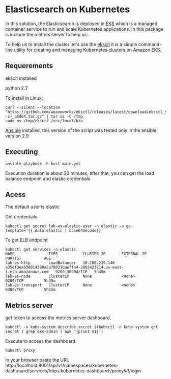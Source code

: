 # Elasticsearch on Kubernetes

In this solution, the Elasticsearch is deployed in [EKS](https://aws.amazon.com/eks/) which is a managed container service to run and scale Kubernetes applications. In this package is include the metrics server to help us.

To help us to install the cluster let's use the [eksclt](https://docs.aws.amazon.com/eks/latest/userguide/eksctl.html) it is a simple command-line utility for creating and managing Kubernetes clusters on Amazon EKS.

## Requerements

eksclt installed

python 2.7

To install in Linux:
```
curl --silent --location "https://github.com/weaveworks/eksctl/releases/latest/download/eksctl_$(uname -s)_amd64.tar.gz" | tar xz -C /tmp
sudo mv /tmp/eksctl /usr/local/bin
```
[Ansible](https://docs.ansible.com/ansible/latest/installation_guide/intro_installation.html#selecting-an-ansible-artifact-and-version-to-install) installed, this version of the script was tested only in the ansible version 2.9

## Executing

```
ansible-playbook -h host main.yml
```
Execution duration is about 20 minutes, after that, you can get the load balance endpoint and elastic credentials

## Acess
The default user is elastic

Get credentials
```
kubectl get secret lab-es-elastic-user -n elastic -o go-template='{{.data.elastic | base64decode}}'

```

To get ELB endpoint
```
kubectl get services -n elastic
NAME               TYPE           CLUSTER-IP       EXTERNAL-IP                                                               PORT(S)          AGE
lab-es-http        LoadBalancer   10.100.219.146   a35ef3eab30814390a2a78021baeff44-2002423714.us-east-1.elb.amazonaws.com   9200:30904/TCP   5h45m
lab-es-node        ClusterIP      None             <none>                                                                    9200/TCP         5h45m
lab-es-transport   ClusterIP      None             <none>                                                                    9300/TCP         5h45m
```
## Metrics server

get token to access the metrics server dashboard.
```
kubectl -n kube-system describe secret $(kubectl -n kube-system get secret | grep eks-admin | awk '{print $1}')
```
Execute to access the dashboard
```
kubectl proxy
```
In your browser paste the URL
http://localhost:8001/api/v1/namespaces/kubernetes-dashboard/services/https:kubernetes-dashboard:/proxy/#!/login
